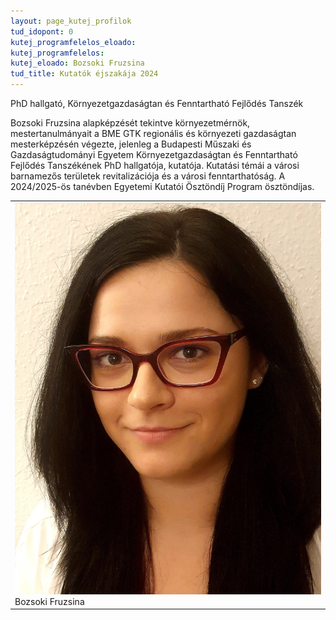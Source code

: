 ```yaml
---
layout: page_kutej_profilok
tud_idopont: 0
kutej_programfelelos_eloado: 
kutej_programfelelos: 
kutej_eloado: Bozsoki Fruzsina
tud_title: Kutatók éjszakája 2024
---
```

PhD hallgató, Környezetgazdaságtan és Fenntartható Fejlődés Tanszék

Bozsoki Fruzsina alapképzését tekintve környezetmérnök, mestertanulmányait a BME GTK regionális és környezeti gazdaságtan mesterképzésén végezte, jelenleg a Budapesti Műszaki és Gazdaságtudományi Egyetem Környezetgazdaságtan és Fenntartható Fejlődés Tanszékének PhD hallgatója, kutatója. Kutatási témái a városi barnamezős területek revitalizációja és a városi fenntarthatóság. A 2024/2025-ös tanévben Egyetemi Kutatói Ösztöndíj Program ösztöndíjas.

 <table class="picture">
<tr>
<td>

<div class="gallery">
    <img src="images/Bozsoki_Fruzsina.jpg" max-width="250" max-height="200">
  <div class="desc">Bozsoki Fruzsina</div>
</div>

</td>
</tr>
</table>

